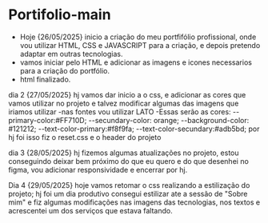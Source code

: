 # Portifolio-main

- Hoje {26/05/2025} inicio a criação do meu portfifólio profissional, onde vou utilizar HTML, CSS e JAVASCRIPT para a criação, e depois pretendo adaptar em outras tecnologias.
- vamos iniciar pelo HTML e adicionar as imagens e icones necessarios para a criação do portfólio.
- html finalizado.

dia 2 {27/05/2025} hj vamos dar inicio a o css, e adicionar as cores que vamos utilizar no projeto e talvez modificar algumas das imagens que iriamos utilizar
-nas fontes vou utilizar LATO
-Essas serão as cores: 
    --primary-color:#FF710D;
    --secundary-color: orange;
    --background-color: #121212;
    --text-color-primary:#f8f9fa;
    --text-color-secundary:#adb5bd;
por hj foi isso fiz o reset.css e o header do projeto

dia 3 {28/05/2025} hj fizemos algumas atualizações no projeto, estou conseguindo deixar bem próximo do que eu quero e do que desenhei no figma, vou adicionar responsividade e encerrar por hj.

Dia 4 {29/05/2025} hoje vamos retomar o css realizando a estilização do projeto;
hj foi um dia produtivo consegui estilizar ate a sessão de "Sobre mim" e fiz algumas modificações nas imagens das tecnologias, nos textos e acrescentei um dos serviços que estava faltando.